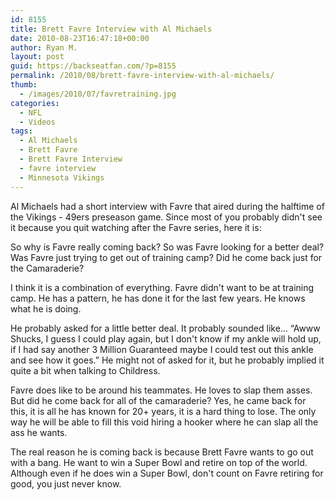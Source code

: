 ```yaml
---
id: 8155
title: Brett Favre Interview with Al Michaels
date: 2010-08-23T16:47:18+00:00
author: Ryan M.
layout: post
guid: https://backseatfan.com/?p=8155
permalink: /2010/08/brett-favre-interview-with-al-michaels/
thumb:
  - /images/2010/07/favretraining.jpg
categories:
  - NFL
  - Videos
tags:
  - Al Michaels
  - Brett Favre
  - Brett Favre Interview
  - favre interview
  - Minnesota Vikings
---
```


<div class="entry">
  <p>
    Al Michaels had a short interview with Favre that aired during the halftime of the Vikings - 49ers preseason game. Since most of you probably didn't see it because you quit watching after the Favre series, here it is:
  </p>

  <p>
  </p>

  <p>
    So why is Favre really coming back? So was Favre looking for a better deal? Was Favre just trying to get out of training camp? Did he come back just for the Camaraderie?
  </p>

  <p>
    I think it is a combination of everything. Favre didn't want to be at training camp. He has a pattern, he has done it for the last few years. He knows what he is doing.
  </p>

  <p>
    He probably asked for a little better deal. It probably sounded like&#8230; &#8220;Awww Shucks, I guess I could play again, but I don't know if my ankle will hold up, if I had say another 3 Million Guaranteed maybe I could test out this ankle and see how it goes.&#8221; He might not of asked for it, but he probably implied it quite a bit when talking to Childress.
  </p>

  <p>
    Favre does like to be around his teammates. He loves to slap them asses. But did he come back for all of the camaraderie? Yes, he came back for this, it is all he has known for 20+ years, it is a hard thing to lose. The only way he will be able to fill this void hiring a hooker where he can slap all the ass he wants.
  </p>

  <p>
    The real reason he is coming back is because Brett Favre wants to go out with a bang. He want to win a Super Bowl and retire on top of the world. Although even if he does win a Super Bowl, don't count on Favre retiring for good, you just never know.
  </p>
</div>
